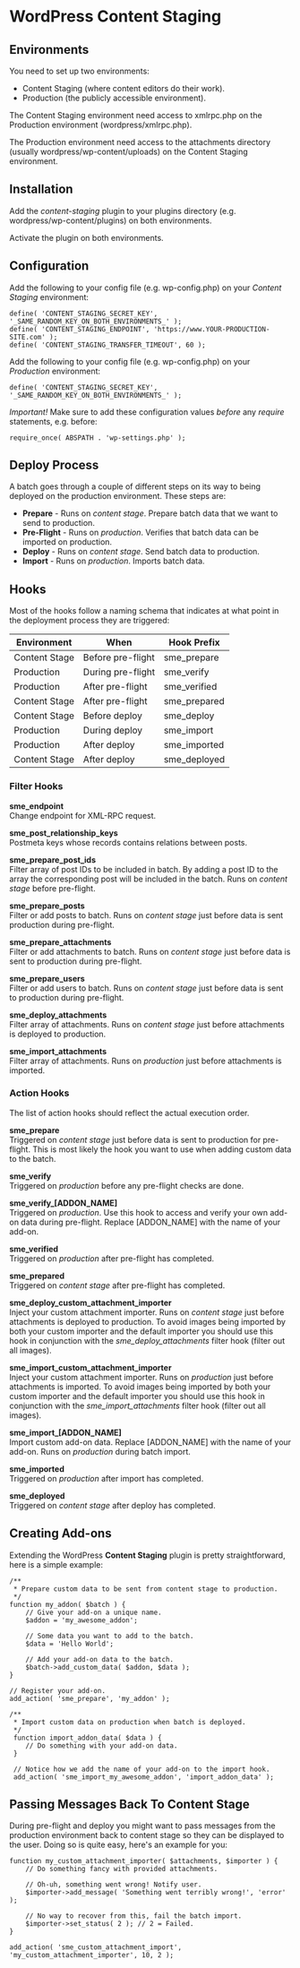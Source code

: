 WordPress Content Staging
=========================

Environments
------------

You need to set up two environments:

* Content Staging (where content editors do their work).
* Production (the publicly accessible environment).

The Content Staging environment need access to xmlrpc.php on the Production environment (wordpress/xmlrpc.php).

The Production environment need access to the attachments directory (usually wordpress/wp-content/uploads) on the Content Staging environment.

Installation
------------

Add the *content-staging* plugin to your plugins directory (e.g. wordpress/wp-content/plugins) on both environments.

Activate the plugin on both environments.

Configuration
-------------

Add the following to your config file (e.g. wp-config.php) on your *Content Staging* environment:

	define( 'CONTENT_STAGING_SECRET_KEY', '_SAME_RANDOM_KEY_ON_BOTH_ENVIRONMENTS_' );
	define( 'CONTENT_STAGING_ENDPOINT', 'https://www.YOUR-PRODUCTION-SITE.com' );
	define( 'CONTENT_STAGING_TRANSFER_TIMEOUT', 60 );

Add the following to your config file (e.g. wp-config.php) on your *Production* environment:

	define( 'CONTENT_STAGING_SECRET_KEY', '_SAME_RANDOM_KEY_ON_BOTH_ENVIRONMENTS_' );

*Important!* Make sure to add these configuration values *before* any *require* statements, e.g. before:

    require_once( ABSPATH . 'wp-settings.php' );

Deploy Process
--------------

A batch goes through a couple of different steps on its way to being deployed on the production environment. These steps are:

* **Prepare** - Runs on *content stage*. Prepare batch data that we want to send to production.
* **Pre-Flight** - Runs on *production*. Verifies that batch data can be imported on production.
* **Deploy** - Runs on *content stage*. Send batch data to production.
* **Import** - Runs on *production*. Imports batch data.

Hooks
-----

Most of the hooks follow a naming schema that indicates at what point in the deployment process they are triggered:

| Environment   | When              | Hook Prefix  |
| ------------- | ----------------- | ------------ |
| Content Stage | Before pre-flight | sme_prepare  |
| Production    | During pre-flight | sme_verify   |
| Production    | After pre-flight  | sme_verified |
| Content Stage | After pre-flight  | sme_prepared |
| Content Stage | Before deploy     | sme_deploy   |
| Production    | During deploy     | sme_import   |
| Production    | After deploy      | sme_imported |
| Content Stage | After deploy      | sme_deployed |

### Filter Hooks

**sme\_endpoint** <br/>
Change endpoint for XML-RPC request.

**sme\_post\_relationship\_keys** <br/>
Postmeta keys whose records contains relations between posts.

**sme\_prepare\_post\_ids** <br/>
Filter array of post IDs to be included in batch. By adding a post ID to the array the corresponding post will be included in the batch. Runs on *content stage* before pre-flight.

**sme\_prepare\_posts** <br/>
Filter or add posts to batch. Runs on *content stage* just before data is sent production during pre-flight.

**sme\_prepare\_attachments** <br/>
Filter or add attachments to batch. Runs on *content stage* just before data is sent to production during pre-flight.

**sme\_prepare\_users** <br/>
Filter or add users to batch. Runs on *content stage* just before data is sent to production during pre-flight.

**sme\_deploy\_attachments** <br/>
Filter array of attachments. Runs on *content stage* just before attachments is deployed to production.

**sme\_import\_attachments** <br/>
Filter array of attachments. Runs on *production* just before attachments is imported.

### Action Hooks

The list of action hooks should reflect the actual execution order.

**sme\_prepare** <br/>
Triggered on *content stage* just before data is sent to production for pre-flight. This is most likely the hook you want to use when adding custom data to the batch.

**sme\_verify** <br/>
Triggered on *production* before any pre-flight checks are done.

**sme\_verify\_\[ADDON\_NAME\]** <br/>
Triggered on *production*. Use this hook to access and verify your own add-on data during pre-flight. Replace \[ADDON\_NAME\] with the name of your add-on.

**sme\_verified** <br/>
Triggered on *production* after pre-flight has completed.

**sme\_prepared** <br/>
Triggered on *content stage* after pre-flight has completed.

**sme\_deploy\_custom\_attachment\_importer** <br/>
Inject your custom attachment importer. Runs on *content stage* just before attachments is deployed to production. To avoid images being imported by both your custom importer and the default importer you should use this hook in conjunction with the *sme\_deploy\_attachments* filter hook (filter out all images).

**sme\_import\_custom\_attachment\_importer** <br/>
Inject your custom attachment importer. Runs on *production* just before attachments is imported. To avoid images being imported by both your custom importer and the default importer you should use this hook in conjunction with the *sme\_import\_attachments* filter hook (filter out all images).

**sme\_import\_\[ADDON\_NAME\]** <br/>
Import custom add-on data. Replace \[ADDON\_NAME\] with the name of your add-on. Runs on *production* during batch import.

**sme\_imported** <br/>
Triggered on *production* after import has completed.

**sme\_deployed** <br/>
Triggered on *content stage* after deploy has completed.

Creating Add-ons
----------------

Extending the WordPress **Content Staging** plugin is pretty straightforward, here is a simple example:

	/**
	 * Prepare custom data to be sent from content stage to production.
	 */
	function my_addon( $batch ) {
		// Give your add-on a unique name.
		$addon = 'my_awesome_addon';

		// Some data you want to add to the batch.
		$data = 'Hello World';

		// Add your add-on data to the batch.
		$batch->add_custom_data( $addon, $data );
	}

	// Register your add-on.
	add_action( 'sme_prepare', 'my_addon' );

	/**
	 * Import custom data on production when batch is deployed.
	 */
	 function import_addon_data( $data ) {
	 	// Do something with your add-on data.
	 }

	 // Notice how we add the name of your add-on to the import hook.
	 add_action( 'sme_import_my_awesome_addon', 'import_addon_data' );

Passing Messages Back To Content Stage
--------------------------------------

During pre-flight and deploy you might want to pass messages from the production environment back to content stage so they can be displayed to the user. Doing so is quite easy, here's an example for you:

	function my_custom_attachment_importer( $attachments, $importer ) {
		// Do something fancy with provided attachments.

		// Oh-uh, something went wrong! Notify user.
		$importer->add_message( 'Something went terribly wrong!', 'error' );

		// No way to recover from this, fail the batch import.
		$importer->set_status( 2 ); // 2 = Failed.
	}

	add_action( 'sme_custom_attachment_import', 'my_custom_attachment_importer', 10, 2 );
